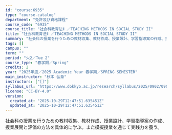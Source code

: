 ```yaml
---
id: "course:6935"
type: "course-catalog"
department: "免許及び資格課程"
course_code: "6935"
course_title: "社会科教育法Ⅱ ／TEACHING METHODS IN SOCIAL STUDY II"
title: "社会科教育法Ⅱ ／TEACHING METHODS IN SOCIAL STUDY II"
summary: "社会科の授業を行うための教材収集、教材作成、授業設計、学習指導案の作成、授業展開と評価の方法を具体的に学ぶ。また模擬授業を通じて実践力を養う。"
tags: []
campus: ""
term: ""
period: "火2／Tue 2"
course_type: "春学期／Spring"
credits: 2
year: "2025年度／2025 Academic Year 春学期／SPRING SEMESTER"
main_instructor: "秋本 弘章"
instructors: ["[]"]
syllabus_url: "https://www.dokkyo.ac.jp/research/syllabus/2025/0902/0902_06935_ja_JP.html"
license: "CC-BY-4.0"
version:
  created_at: "2025-10-29T12:47:51.635451Z"
  updated_at: "2025-10-29T12:47:51.635451Z"
---
```

社会科の授業を行うための教材収集、教材作成、授業設計、学習指導案の作成、授業展開と評価の方法を具体的に学ぶ。また模擬授業を通じて実践力を養う。
